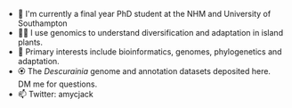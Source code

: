 - 🌱 I'm currently a final year PhD student at the NHM and University of Southampton
- 👩‍💻 I use genomics to understand diversification and adaptation in island plants. 
- 🧬 Primary interests include bioinformatics, genomes, phylogenetics and adaptation.
- 🏵️ The _Descurainia_ genome and annotation datasets deposited here. DM me for questions.
- 📫 Twitter: amycjack
